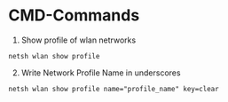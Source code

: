 # CMD-Commands

1. Show profile of wlan netrworks
```linux
netsh wlan show profile
```

2. Write Network Profile Name in underscores
```linux
netsh wlan show profile name="profile_name" key=clear
```

